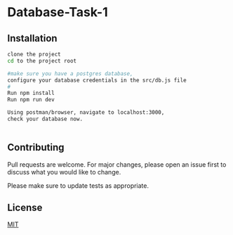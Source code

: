 # Database-Task-1

## Installation



```bash
clone the project
cd to the project root

#make sure you have a postgres database,
configure your database credentials in the src/db.js file
#
Run npm install
Run npm run dev

Using postman/browser, navigate to localhost:3000,
check your database now.
    
```


## Contributing
Pull requests are welcome. For major changes, please open an issue first to discuss what you would like to change.

Please make sure to update tests as appropriate.

## License
[MIT](https://choosealicense.com/licenses/mit/)

